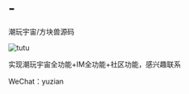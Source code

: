 # -
潮玩宇宙/方块兽源码

![tutu](https://github.com/user-attachments/assets/3e563825-7693-4487-af3c-a9af4c5f1cde)

实现潮玩宇宙全功能+IM全功能+社区功能，感兴趣联系

WeChat：yuzian

